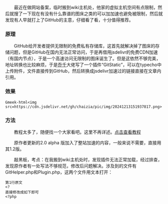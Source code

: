 &emsp;&emsp;最近在做网站备案，临时搬到wiki主机处，他家的虚拟主机空间有点限制，然后就搜了一下现在有没有什么靠谱的图床之类的可以加加速也避免被限制，然后就发现有人早就打上了GitHub的主意，仔细看了看，十分值得推荐。

### 原理

&emsp;&emsp;GitHub给开发者提供无限制的免费私有存储库，这首先就解决掉了图床的存储问题，但是GitHub在国内无法正常访问，于是再借用jsdelivr的免费CDN加速（有国内节点），于是一个高速访问无限制的图床诞生了。但是这依然不够完美，地址转换也比较麻烦，于是[乔千](https://github.com/MliKiowa/GitStatic)大佬写了一个插件“GitStatic”，可以在typecho中上传附件，文件直接传到GitHub，然后转换成jsdelivr加速过的链接直接在文章内引用。

### 效果

`Gmeek-html<img src=https://cdn.jsdelivr.net/gh/chaizia/pic/img/20241213151937817.png>`

### 方法

&emsp;&emsp;教程太多了，随便找一个大家看吧。这里不再详述。[点击查看教程](https://zhuanlan.zhihu.com/p/133331451)

&emsp;&emsp;原作者更新的2.0 alpha 版加入了整站加速的内容，一般来说不需要，直接用其1.2版。

&emsp;&emsp;敲黑板，考点：在我搬到wiki主机处时，发现插件无法正常加载，经过排查，发现原作者有一处写法不够规范，修改后问题解决。涉及到的文件有GitHelper.php和Plugin.php，这两个文件用文本打开：

```
第1行原文
<?
直接修改成如下即可
<?php
```

<!-- ##{"timestamp":1608603936}## -->